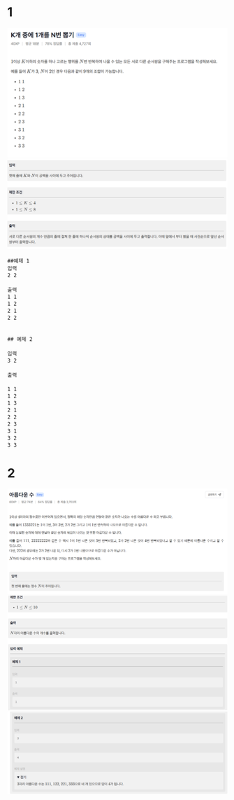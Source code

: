 # 1
![alt text](image.png)
![alt text](image-1.png)
```
##예제 1
입력
2 2

출력
1 1
1 2
2 1
2 2


## 예제 2

입력
3 2

출력

1 1
1 2
1 3
2 1
2 2
2 3
3 1
3 2
3 3
```


# 2
![alt text](image-2.png)
![alt text](image-3.png)
![alt text](image-4.png)